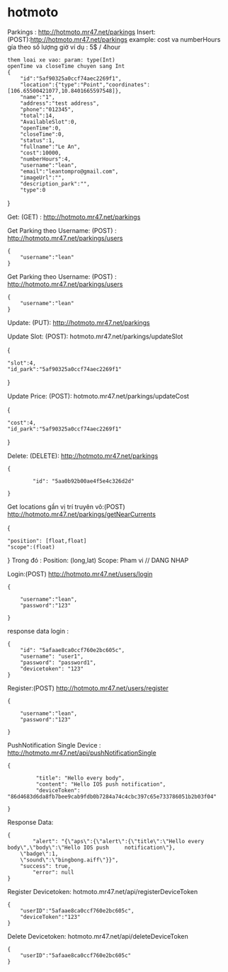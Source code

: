 # hotmoto
Parkings : http://hotmoto.mr47.net/parkings
Insert: (POST):http://hotmoto.mr47.net/parkings
	example:
	cost va numberHours gía theo số lượng giờ ví dụ : 5$ / 4hour
    
    them loai xe vao: param: type(Int) 
    openTime va closeTime chuyen sang Int
  	{	
  		"id":"5af90325a0ccf74aec2269f1",
  		"location":{"type":"Point","coordinates":[106.65500421077,10.8401665597548]},
		"name":"1",
		"address":"test address",
		"phone":"012345",
		"total":14, 
		"AvailableSlot":0,
		"openTime":0,
		"closeTime":0,
		"status":1,
		"fullname":"Le An",
		"cost":10000,
		"numberHours":4,
		"username":"lean",
		"email":"leantompro@gmail.com",
		"imageUrl":"",
		"description_park":"",
		"type":0
  }

Get: (GET) : http://hotmoto.mr47.net/parkings

Get Parking theo Username: (POST) : http://hotmoto.mr47.net/parkings/users 

	{
		"username":"lean"
	}
Get Parking theo Username: (POST) : http://hotmoto.mr47.net/parkings/users 

	{
		"username":"lean"
	}
Update: (PUT): http://hotmoto.mr47.net/parkings

Update Slot: (POST): hotmoto.mr47.net/parkings/updateSlot

{
	
	"slot":4,
	"id_park":"5af90325a0ccf74aec2269f1"

}

Update Price: (POST): hotmoto.mr47.net/parkings/updateCost

{
	
	"cost":4,
	"id_park":"5af90325a0ccf74aec2269f1"

}

Delete: (DELETE): http://hotmoto.mr47.net/parkings

	{
	
      		"id": "5aa0b92b00ae4f5e4c326d2d"
		
	}
	
Get locations gần vị trí truyên vô:(POST) http://hotmoto.mr47.net/parkings/getNearCurrents 

{

	"position": [float,float]  
	"scope":(float)
	
}
Trong đó : Position:  (long,lat) 
Scope: Pham vi
// DANG NHAP

Login:(POST)   http://hotmoto.mr47.net/users/login 

	{
	
		"username":"lean",
		"password":"123"
		
	}
response data login :

	{
	    "id": "5afaae8ca0ccf760e2bc605c",
	    "username": "user1",
	    "password": "password1",
	    "devicetoken": "123"
	}
	
	
Register:(POST)   http://hotmoto.mr47.net/users/register

	{
	
		"username":"lean",
		"password":"123"
		
	}


PushNotification Single Device : http://hotmoto.mr47.net/api/pushNotificationSingle

	{
	
     		 "title": "Hello every body",
     		 "content": "Hello IOS push notification",
     		 "deviceToken": "86d4683d6da8fb7bee9cab9fdb0b7284a74c4cbc397c65e733786051b2b03f04"
    
	}
	
Response Data:

	{
    		"alert": "{\"aps\":{\"alert\":{\"title\":\"Hello every body\",\"body\":\"Hello IOS push 	notification\"},
		\"badge\":1,
		\"sound\":\"bingbong.aiff\"}}",
	  	"success": true,
	    	"error": null
	}
	
Register Devicetoken: hotmoto.mr47.net/api/registerDeviceToken

	{
		"userID":"5afaae8ca0ccf760e2bc605c",
		"deviceToken":"123"
	}
Delete Devicetoken: hotmoto.mr47.net/api/deleteDeviceToken

	{
		"userID":"5afaae8ca0ccf760e2bc605c"
	}	
